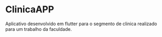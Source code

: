 # ClinicaAPP
Aplicativo desenvolvido em flutter para o segmento de clinica realizado para um trabalho da faculdade.
